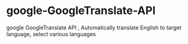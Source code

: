 # google-GoogleTranslate-API
google GoogleTranslate API ,  Automatically translate English to target language, select various languages



